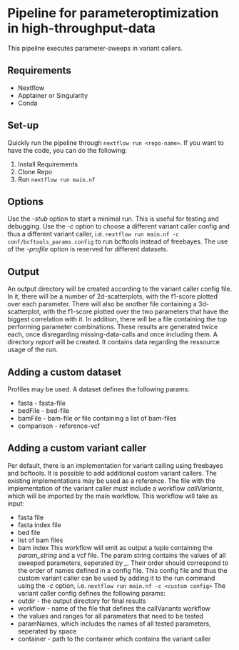 # Pipeline for parameteroptimization in high-throughput-data
This pipeline executes parameter-sweeps in variant callers.

## Requirements
- Nextflow
- Apptainer or Singularity
- Conda

## Set-up
Quickly run the pipeline through ```nextflow run <repo-name>```.
If you want to have the code, you can do the following:
1. Install Requirements
2. Clone Repo
3. Run ```nextflow run main.nf```

## Options
Use the *-stub* option to start a minimal run. This is useful for testing and debugging.
Use the *-c* option to choose a different variant caller config and thus a different variant caller, i.e. ```nextflow run main.nf -c conf/bcftools_params.config``` to run bcftools instead of freebayes.
The use of the *-profile* option is reserved for different datasets.

## Output
An output directory will be created according to the variant caller config file. In it, there will be a number of 2d-scatterplots, with the f1-score plotted over each parameter. There will also be another file containing a 3d-scatterplot, with the f1-score plotted over the two parameters that have the biggest correlation with it.
In addition, there will be a file containing the top performing parameter combinations.
These results are generated twice each, once disregarding missing-data-calls and once including them.
A directory _report_ will be created. It contains data regarding the ressource usage of the run.

## Adding a custom dataset
Profiles may be used. A dataset defines the following params:
- fasta - fasta-file
- bedFile - bed-file
- bamFile - bam-file or file containing a list of bam-files
- comparison - reference-vcf

## Adding a custom variant caller
Per default, there is an implementation for variant calling using freebayes and bcftools. It is possible to add additional custom variant callers.
The existing implementations may be used as a reference.
The file with the implementation of the variant caller must include a workflow _callVariants_, which will be imported by the main workflow.
This workflow will take as input:
- fasta file
- fasta index file
- bed file
- list of bam files
- bam index
This workflow will emit as output a tuple containing the *param_string* and a vcf file.
The param string contains the values of all sweeped parameters, seperated by \_. Their order should correspond to the order of names defined in a config file.
This config file and thus the custom variant caller can be used by adding it to the run command using the *-c* option, i.e.
```nextflow run main.nf -c <custom config>```
The variant caller config defines the following params:
- outdir - the output directory for final results
- workflow - name of the file that defines the callVariants workflow
- the values and ranges for all parameters that need to be tested
- paramNames, which includes the names of all tested parameters, seperated by space
- container - path to the container which contains the variant caller
